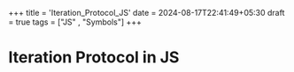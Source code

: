 +++
title = 'Iteration_Protocol_JS'
date = 2024-08-17T22:41:49+05:30
draft = true
tags = ["JS" , "Symbols"]
+++

# Iteration Protocol in JS
